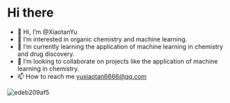 # Hi there
- 👋 Hi, I’m @XiaotanYu
- 👀 I’m interested in organic chemistry and machine learning.
- 🌱 I’m currently learning the application of machine learning in chemistry and drug discovery.
- 💞️ I’m looking to collaborate on projects like the application of machine learning in chemistry.
- 📫 How to reach me yuxiaotan6666@qq.com

<!---
XiaotanYu/XiaotanYu is a ✨ special ✨ repository because its `README.md` (this file) appears on your GitHub profile.
You can click the Preview link to take a look at your changes.
--->
 ![edeb209af5](https://user-images.githubusercontent.com/112002049/191762205-df31d99a-d44a-4e13-823d-b72eef31ce02.jpg)
